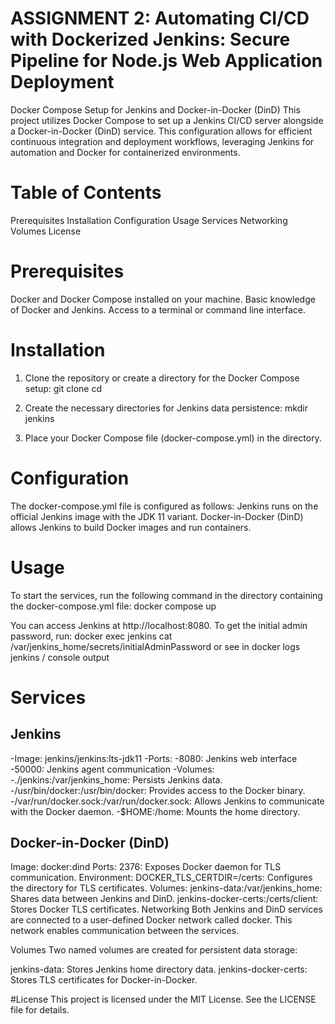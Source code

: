 # ASSIGNMENT 2: Automating CI/CD with Dockerized Jenkins: Secure Pipeline for Node.js Web Application Deployment

Docker Compose Setup for Jenkins and Docker-in-Docker (DinD)
This project utilizes Docker Compose to set up a Jenkins CI/CD server alongside a Docker-in-Docker (DinD) service. This configuration allows for efficient continuous integration and deployment workflows, leveraging Jenkins for automation and Docker for containerized environments.

# Table of Contents
Prerequisites
Installation
Configuration
Usage
Services
Networking
Volumes
License

# Prerequisites
Docker and Docker Compose installed on your machine.
Basic knowledge of Docker and Jenkins.
Access to a terminal or command line interface.

# Installation
1. Clone the repository or create a directory for the Docker Compose setup:
git clone <repository-url>
cd <directory>

2. Create the necessary directories for Jenkins data persistence:
mkdir jenkins
3. Place your Docker Compose file (docker-compose.yml) in the directory.

# Configuration
The docker-compose.yml file is configured as follows:
Jenkins runs on the official Jenkins image with the JDK 11 variant.
Docker-in-Docker (DinD) allows Jenkins to build Docker images and run containers.

# Usage
To start the services, run the following command in the directory containing the docker-compose.yml file:
docker compose up

You can access Jenkins at http://localhost:8080. To get the initial admin password, run:
docker exec jenkins cat /var/jenkins_home/secrets/initialAdminPassword
or see in docker logs jenkins / console output 

# Services
## Jenkins
-Image: jenkins/jenkins:lts-jdk11
-Ports:
-8080: Jenkins web interface
-50000: Jenkins agent communication
-Volumes:
-./jenkins:/var/jenkins_home: Persists Jenkins data.
-/usr/bin/docker:/usr/bin/docker: Provides access to the Docker binary.
-/var/run/docker.sock:/var/run/docker.sock: Allows Jenkins to communicate with the Docker daemon.
-$HOME:/home: Mounts the home directory.
## Docker-in-Docker (DinD)
Image: docker:dind
Ports:
2376: Exposes Docker daemon for TLS communication.
Environment:
DOCKER_TLS_CERTDIR=/certs: Configures the directory for TLS certificates.
Volumes:
jenkins-data:/var/jenkins_home: Shares data between Jenkins and DinD.
jenkins-docker-certs:/certs/client: Stores Docker TLS certificates.
Networking
Both Jenkins and DinD services are connected to a user-defined Docker network called docker. This network enables communication between the services.

Volumes
Two named volumes are created for persistent data storage:

jenkins-data: Stores Jenkins home directory data.
jenkins-docker-certs: Stores TLS certificates for Docker-in-Docker.

#License
This project is licensed under the MIT License. See the LICENSE file for details.
